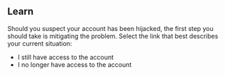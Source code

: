 
## Learn

Should you suspect your account has been hijacked, the first step you should take is mitigating the problem. Select the link that best describes your current situation:
- I still have access to the account
- I no longer have access to the account
